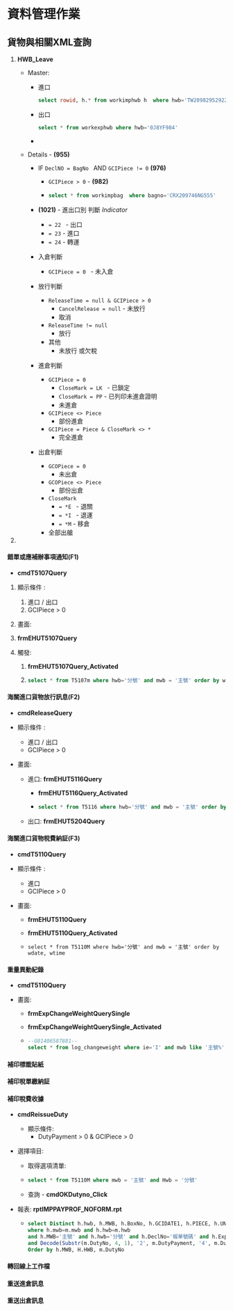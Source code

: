 # 資料管理作業

## 貨物與相關XML查詢

1. **HWB_Leave**

   - Master:

     - 進口

       ```sql
       select rowid, h.* from workimphwb h  where hwb='TW209829529222K'
       ```

     - 出口

       ```SQL
       select * from workexphwb where hwb='0J8YF984'
       ```

     - 

   - Details -  **(955)**

     - IF `DeclNO = BagNo ` AND `GCIPiece != 0`  **(976)**

       - `GCIPiece > 0` - **(982)**

       - ```sql
         select * from workimpbag  where bagno='CRX209746NG555'
         ```

     - **(1021)** - 進出口別 判斷 *Indicator*

       - `= 22 ` - 出口
       - `= 23` - 進口
       - `= 24` - 轉運

     - 入倉判斷

       - `GCIPiece = 0 ` - 未入倉

     - 放行判斷

       - `ReleaseTime = null & GCIPiece > 0 `
         - `CancelRelease = null` - 未放行
         - 取消 
       - `ReleaseTime != null`
         - 放行
       - 其他 
         - 未放行 或欠稅

     - 進倉判斷

       - `GCIPiece = 0`
         - `CloseMark = LK ` - 已鎖定
         - `CloseMark = PP` - 已列印未進倉證明
         - 未進倉
       - ` GCIPiece <> Piece ` 
         - 部份進倉
       - `GCIPiece = Piece & CloseMark <> *` 
         - 完全進倉

     - 出倉判斷

       - `GCOPiece = 0`
         - 未出倉
       - `GCOPiece <> Piece`
         - 部份出倉
       - `CloseMark`
         - `= *E ` - 退關
         - `= *I ` - 退運
         - `= *M` - 移倉
       - 全部出艙

2. 

#### 錯單或應補辦事項通知(F1) 

- **cmdT5107Query**

1. 顯示條件 : 

   1. 進口 / 出口 
   2. GCIPiece > 0

2.  畫面:

   1. **frmEHUT5107Query**

3. 觸發:

   1. **frmEHUT5107Query_Activated**

   2. ```sql
      select * from T5107m where hwb='分號' and mwb = '主號' order by wdate, wtime
      ```

      

#### 海關進口貨物放行訊息(F2)

- **cmdReleaseQuery**

- 顯示條件 :

  - 進口 / 出口 
  - GCIPiece > 0

- 畫面:

  - 進口: **frmEHUT5116Query**

    - **frmEHUT5116Query_Activated**

    - ```SQL
      select * from T5116 where hwb='分號' and mwb = '主號' order by wdate, wtime
      ```

  - 出口: **frmEHUT5204Query**

  

#### 海關進口貨物稅費納証(F3)

- **cmdT5110Query**

- 顯示條件 :

  - 進口  
  - GCIPiece > 0

- 畫面:

  -  **frmEHUT5110Query**

  - **frmEHUT5110Query_Activated**

  - ```
    select * from T5110M where hwb='分號' and mwb = '主號' order by wdate, wtime
    ```

    

#### 重量異動紀錄

- **cmdT5110Query**

- 畫面:

  -  **frmExpChangeWeightQuerySingle**

  -  **frmExpChangeWeightQuerySingle_Activated**

  - ```sql
    --G01406587881--
    select * from log_changeweight where ie='I' and mwb like '主號%' and hwb like '分號%' and expbagno like '%'order by expressid, time
    ```

    

#### 補印標韱貼紙

#### 補印稅單繳納証

#### 補印稅費收據

- **cmdReissueDuty**

  - 顯示條件:
    -  DutyPayment > 0 & GCIPiece > 0

- 選擇項目:

  - 取得選項清單:

  - ```sql
    select * from T5110M where mwb = '主號' and Hwb = '分號'
    ```

  - 查詢 - **cmdOKDutyno_Click**

- 報表: **rptIMPPAYPROF_NOFORM.rpt**

  - ```SQL
    select Distinct h.hwb, h.MWB, h.BoxNo, h.GCIDATE1, h.PIECE, h.UNIT,m.FLIGHTNO VEHICLENO, 'ZZZ0001' PRINTUSER, h.printduty,m.FLIGHTNO VehicleCode,h.declno,m.DutyNo, m.DutyPayment, DUTYBASIS, DUTYPAYERNAME, CCCCODE, E.EXPRESSCNAME, DUTYPAYERBAN, DECODE(m.IMPORTERENAME, NULL, DECODE(m.DUTYPAYERNAME, NULL, m.IMPORTERENAME, m.DUTYPAYERNAME), m.IMPORTERENAME) IMPORTERENAME,ROUND((abs(m.dutypayment) * 0.05), 0) as dutypayment1, (abs(m.dutypayment) - round((abs(m.dutypayment) * 0.05), 0)) as dutypayment2, substr(h.declno, 0, 2) || '  ' || substr(h.declno, 5, length(h.declno) - 4) DeclNo1, Decode(ImportationDate,null,'',(TO_NUMBER(substr(ImportationDate,1,4))-1911) ||'/'||substr(ImportationDate,5,2)||'/'||substr(ImportationDate,7,2)) ImportationDate, Decode(GCODATE1,null,'',TO_NUMBER(substr(to_char(GCODATE1, 'yyyymmdd'),1,4))-1911 ||'/'||substr(to_char(GCODATE1, 'yyyymmdd'),5,2)||'/'||substr(to_char(GCODATE1, 'yyyymmdd'),7,2)) GCODATE1, GetDutyName(GetDutyItem(d.dutyno,0,0,1)) B01,GetDutyName(GetDutyItem(d.dutyno,0,0,2)) B02,GetDutyName(GetDutyItem(d.dutyno,0,0,3))B03,GetDutyName(GetDutyItem(d.dutyno,0,0,4))B04,GetDutyName(GetDutyItem(d.dutyno,0,0,5))B05,GetDutyName(GetDutyItem(d.dutyno,0,0,6))B06,GetDutyName(GetDutyItem(d.dutyno,0,0,7))B07,GetDutyName(GetDutyItem(d.dutyno,0,0,8))B08 ,GetDutyItem(d.dutyno,1,0,1)A01,GetDutyItem(d.dutyno,1,0,2)A02,GetDutyItem(d.dutyno,1,0,3)A03,GetDutyItem(d.dutyno,1,0,4)A04,GetDutyItem(d.dutyno,1,0,5)A05,GetDutyItem(d.dutyno,1,0,6)A06,GetDutyItem(d.dutyno,1,0,7)A07,GetDutyItem(d.dutyno,1,0,8)A08,Decode(m.issuereason,5,'進口次數頻繁課稅  ','') || '列印時間：' || TO_CHAR(SYSDATE, 'YYYY/MM/DD AM HH24:MI:SS') issuereason From workimphwb h, t5110m m,t5110d d, Express E
    where h.mwb=m.mwb and h.hwb=m.hwb  
    and h.MWB='主號' and h.hwb='分號' and h.DeclNo='報單號碼' and h.ExpressID=E.ExpressID and h.ExpressID = '7705' and h.GCOPiece<>0  and m.dutyno=d.dutyno 
    and Decode(Substr(m.DutyNo, 4, 1), '2', m.DutyPayment, '4', m.DutyPayment, -m.DutyPayment)>0
    Order by h.MWB, H.HWB, m.DutyNo
    ```

    

#### 轉回線上工作檔

#### 重送進倉訊息

#### 重送出倉訊息